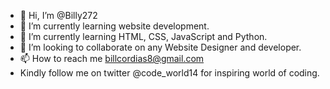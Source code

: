 - 👋 Hi, I’m @Billy272
- 👀 I’m currently learning website development.
- 🌱 I’m currently learning HTML, CSS, JavaScript and Python.
- 💞️ I’m looking to collaborate on any Website Designer and developer.
- 📫 How to reach me billcordias8@gmail.com
-   Kindly follow me on twitter @code_world14 for inspiring world of coding.
<!---
Billy272/Billy272 is a ✨ special ✨ repository because its `README.md` (this file) appears on your GitHub profile.
You can click the Preview link to take a look at your changes.
--->
